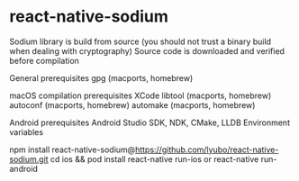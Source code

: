 # react-native-sodium

Sodium library is build from source (you should not trust a binary build when dealing  with cryptography)
Source code is downloaded and verified before compilation

General prerequisites
gpg (macports, homebrew)

macOS compilation prerequisites
XCode
libtool (macports, homebrew)
autoconf (macports, homebrew)
automake (macports, homebrew)


Android prerequisites
Android Studio
SDK,
NDK,
CMake,
LLDB
Environment variables

npm install react-native-sodium@https://github.com/lyubo/react-native-sodium.git
cd ios && pod install
react-native run-ios or react-native run-android
